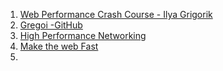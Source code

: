  1. [Web Performance Crash Course - Ilya Grigorik](https://www.youtube.com/watch?v=7gtf47D_bu0&list=PLS3jzvALRSe6uP9gVfXLCG6nWo7M0hAJY)
2. [Gregoi -GitHub](https://github.com/igrigorik)
3. [High Performance Networking](https://www.goodreads.com/book/show/17985198-high-performance-browser-networking?ref=ilya.grigorik.com)
4. [Make the web Fast](https://www.youtube.com/playlist?list=PL1B4F4863AEE2B122)
5. 